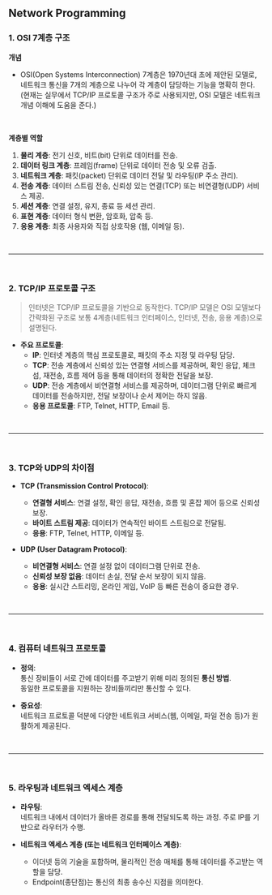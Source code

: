 ## Network Programming 

### 1. OSI 7계층 구조
**개념**
  - OSI(Open Systems Interconnection) 7계층은 1970년대 초에 제안된 모델로, 네트워크 통신을 7개의 계층으로 나누어 각 계층이 담당하는 기능을 명확히 한다.  
  (현재는 실무에서 TCP/IP 프로토콜 구조가 주로 사용되지만, OSI 모델은 네트워크 개념 이해에 도움을 준다.)

<br>

**계층별 역할**
  1. **물리 계층**: 전기 신호, 비트(bit) 단위로 데이터를 전송.
  2. **데이터 링크 계층**: 프레임(frame) 단위로 데이터 전송 및 오류 검출.
  3. **네트워크 계층**: 패킷(packet) 단위로 데이터 전달 및 라우팅(IP 주소 관리).
  4. **전송 계층**: 데이터 스트림 전송, 신뢰성 있는 연결(TCP) 또는 비연결형(UDP) 서비스 제공.
  5. **세션 계층**: 연결 설정, 유지, 종료 등 세션 관리.
  6. **표현 계층**: 데이터 형식 변환, 암호화, 압축 등.
  7. **응용 계층**: 최종 사용자와 직접 상호작용 (웹, 이메일 등).

<br>
<hr>
<br>

### 2. TCP/IP 프로토콜 구조
> 인터넷은 TCP/IP 프로토콜을 기반으로 동작한다. TCP/IP 모델은 OSI 모델보다 간략화된 구조로 보통 4계층(네트워크 인터페이스, 인터넷, 전송, 응용 계층)으로 설명된다.

- **주요 프로토콜**:
  - **IP**: 인터넷 계층의 핵심 프로토콜로, 패킷의 주소 지정 및 라우팅 담당.
  - **TCP**: 전송 계층에서 신뢰성 있는 연결형 서비스를 제공하며, 확인 응답, 체크섬, 재전송, 흐름 제어 등을 통해 데이터의 정확한 전달을 보장.
  - **UDP**: 전송 계층에서 비연결형 서비스를 제공하며, 데이터그램 단위로 빠르게 데이터를 전송하지만, 전달 보장이나 순서 제어는 하지 않음.
  - **응용 프로토콜**: FTP, Telnet, HTTP, Email 등.

<br>
<hr>
<br>

### 3. TCP와 UDP의 차이점
- **TCP (Transmission Control Protocol)**:
  - **연결형 서비스**: 연결 설정, 확인 응답, 재전송, 흐름 및 혼잡 제어 등으로 신뢰성 보장.
  - **바이트 스트림 제공**: 데이터가 연속적인 바이트 스트림으로 전달됨.
  - **응용**: FTP, Telnet, HTTP, 이메일 등.

- **UDP (User Datagram Protocol)**:
  - **비연결형 서비스**: 연결 설정 없이 데이터그램 단위로 전송.
  - **신뢰성 보장 없음**: 데이터 손실, 전달 순서 보장이 되지 않음.
  - **응용**: 실시간 스트리밍, 온라인 게임, VoIP 등 빠른 전송이 중요한 경우.

<br>
<hr>
<br>

### 4. 컴퓨터 네트워크 프로토콜
- **정의**:  
  통신 장비들이 서로 간에 데이터를 주고받기 위해 미리 정의된 **통신 방법**.  
  동일한 프로토콜을 지원하는 장비들끼리만 통신할 수 있다.
  
- **중요성**:  
  네트워크 프로토콜 덕분에 다양한 네트워크 서비스(웹, 이메일, 파일 전송 등)가 원활하게 제공된다.

<br>
<hr>
<br>

### 5. 라우팅과 네트워크 엑세스 계층
- **라우팅**:  
  네트워크 내에서 데이터가 올바른 경로를 통해 전달되도록 하는 과정. 주로 IP를 기반으로 라우터가 수행.
  
- **네트워크 엑세스 계층 (또는 네트워크 인터페이스 계층)**:
  - 이더넷 등의 기술을 포함하며, 물리적인 전송 매체를 통해 데이터를 주고받는 역할을 담당.
  - Endpoint(종단점)는 통신의 최종 송수신 지점을 의미한다.

